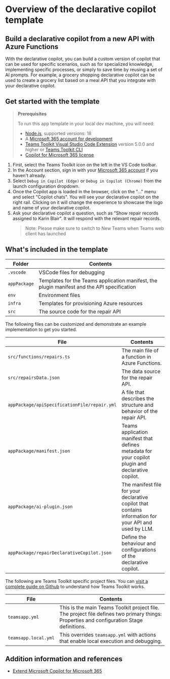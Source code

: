 # Overview of the declarative copilot template

## Build a declarative copilot from a new API with Azure Functions

With the declarative copilot, you can build a custom version of copilot that can be used for specific scenarios, such as for specialized knowledge, implementing specific processes, or simply to save time by reusing a set of AI prompts. For example, a grocery shopping declarative copilot can be used to create a grocery list based on a meal API that you integrate with your declarative copilot.

## Get started with the template

> **Prerequisites**
>
> To run this app template in your local dev machine, you will need:
>
> - [Node.js](https://nodejs.org/), supported versions: 18
> - A [Microsoft 365 account for development](https://docs.microsoft.com/microsoftteams/platform/toolkit/accounts)
> - [Teams Toolkit Visual Studio Code Extension](https://aka.ms/teams-toolkit) version 5.0.0 and higher or [Teams Toolkit CLI](https://aka.ms/teams-toolkit-cli)
> - [Copilot for Microsoft 365 license](https://learn.microsoft.com/microsoft-365-copilot/extensibility/prerequisites#prerequisites)

1. First, select the Teams Toolkit icon on the left in the VS Code toolbar.
2. In the Account section, sign in with your [Microsoft 365 account](https://docs.microsoft.com/microsoftteams/platform/toolkit/accounts) if you haven't already.
3. Select `Debug in Copilot (Edge)` or `Debug in Copilot (Chrome)` from the launch configuration dropdown.
4. Once the Copilot app is loaded in the browser, click on the "…" menu and select "Copilot chats". You will see your declarative copilot on the right rail. Clicking on it will change the experience to showcase the logo and name of your declarative copilot.
5. Ask your declarative copilot a question, such as "Show repair records assigned to Karin Blair". It will respond with the relevant repair records.
   > Note: Please make sure to switch to New Teams when Teams web client has launched

## What's included in the template

| Folder       | Contents                                                                                    |
| ------------ | ------------------------------------------------------------------------------------------- |
| `.vscode`    | VSCode files for debugging                                                                  |
| `appPackage` | Templates for the Teams application manifest, the plugin manifest and the API specification |
| `env`        | Environment files                                                                           |
| `infra`      | Templates for provisioning Azure resources                                                  |
| `src`        | The source code for the repair API                                                          |

The following files can be customized and demonstrate an example implementation to get you started.

| File                                         | Contents                                                                                               |
| -------------------------------------------- | ------------------------------------------------------------------------------------------------------ |
| `src/functions/repairs.ts`                   | The main file of a function in Azure Functions.                                                        |
| `src/repairsData.json`                       | The data source for the repair API.                                                                    |
| `appPackage/apiSpecificationFile/repair.yml` | A file that describes the structure and behavior of the repair API.                                    |
| `appPackage/manifest.json`                   | Teams application manifest that defines metadata for your copilot plugin and declarative copilot.      |
| `appPackage/ai-plugin.json`                  | The manifest file for your declarative copilot that contains information for your API and used by LLM. |
| `appPackage/repairDeclarativeCopilot.json`   | Define the behaviour and configurations of the declarative copilot.                                    |

The following are Teams Toolkit specific project files. You can [visit a complete guide on Github](https://github.com/OfficeDev/TeamsFx/wiki/Teams-Toolkit-Visual-Studio-Code-v5-Guide#overview) to understand how Teams Toolkit works.

| File                 | Contents                                                                                                                                  |
| -------------------- | ----------------------------------------------------------------------------------------------------------------------------------------- |
| `teamsapp.yml`       | This is the main Teams Toolkit project file. The project file defines two primary things: Properties and configuration Stage definitions. |
| `teamsapp.local.yml` | This overrides `teamsapp.yml` with actions that enable local execution and debugging.                                                     |

## Addition information and references

- [Extend Microsoft Copilot for Microsoft 365](https://aka.ms/teamsfx-copilot-plugin)
